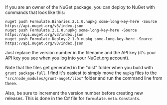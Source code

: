 If you are an owner of the NuGet package, you can deploy to NuGet with commands that look like this:

```text
nuget push Formulate.Binaries.2.1.0.nupkg some-long-key-here -Source https://api.nuget.org/v3/index.json
nuget push Formulate.2.1.0.nupkg some-long-key-here -Source https://api.nuget.org/v3/index.json
nuget push Formulate.Deploy.2.1.0.nupkg some-long-key-here -Source https://api.nuget.org/v3/index.json
```

Just replace the version number in the filename and the API key (it's your API key you see when you log into your NuGet.org account).

Note that the files get generated in the "dist" folder when you build with `grunt package-full`.
I find it's easiest to simply move the `nupkg` files to the `"src/node_modules/grunt-nuget/libs"` folder and run the command line from there.

Also, be sure to increment the version number before creating new releases. This is done in the C# file for `formulate.meta.Constants`.